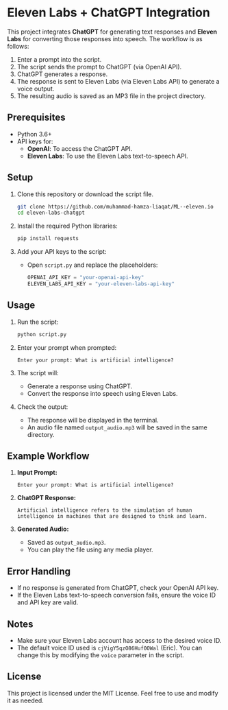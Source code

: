 # Eleven Labs + ChatGPT Integration

This project integrates **ChatGPT** for generating text responses and **Eleven Labs** for converting those responses into speech. The workflow is as follows:

1. Enter a prompt into the script.
2. The script sends the prompt to ChatGPT (via OpenAI API).
3. ChatGPT generates a response.
4. The response is sent to Eleven Labs (via Eleven Labs API) to generate a voice output.
5. The resulting audio is saved as an MP3 file in the project directory.

## Prerequisites

- Python 3.6+
- API keys for:
  - **OpenAI**: To access the ChatGPT API.
  - **Eleven Labs**: To use the Eleven Labs text-to-speech API.

## Setup

1. Clone this repository or download the script file.

   ```bash
   git clone https://github.com/muhammad-hamza-liaqat/ML--eleven.io
   cd eleven-labs-chatgpt
   ```

2. Install the required Python libraries:

   ```bash
   pip install requests
   ```

3. Add your API keys to the script:

   - Open `script.py` and replace the placeholders:

     ```python
     OPENAI_API_KEY = "your-openai-api-key"
     ELEVEN_LABS_API_KEY = "your-eleven-labs-api-key"
     ```

## Usage

1. Run the script:

   ```bash
   python script.py
   ```

2. Enter your prompt when prompted:

   ```
   Enter your prompt: What is artificial intelligence?
   ```

3. The script will:

   - Generate a response using ChatGPT.
   - Convert the response into speech using Eleven Labs.

4. Check the output:
   - The response will be displayed in the terminal.
   - An audio file named `output_audio.mp3` will be saved in the same directory.

## Example Workflow

1. **Input Prompt:**

   ```
   Enter your prompt: What is artificial intelligence?
   ```

2. **ChatGPT Response:**

   ```
   Artificial intelligence refers to the simulation of human intelligence in machines that are designed to think and learn.
   ```

3. **Generated Audio:**
   - Saved as `output_audio.mp3`.
   - You can play the file using any media player.

## Error Handling

- If no response is generated from ChatGPT, check your OpenAI API key.
- If the Eleven Labs text-to-speech conversion fails, ensure the voice ID and API key are valid.

## Notes

- Make sure your Eleven Labs account has access to the desired voice ID.
- The default voice ID used is `cjVigY5qzO86Huf0OWal` (Eric). You can change this by modifying the `voice` parameter in the script.

## License

This project is licensed under the MIT License. Feel free to use and modify it as needed.
